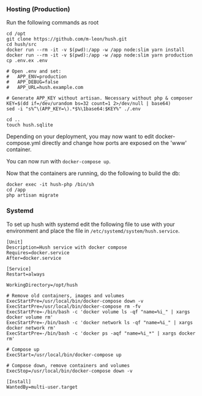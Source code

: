 ### Hosting (Production)

Run the following commands as root
```
cd /opt
git clone https://github.com/m-leon/hush.git
cd hush/src
docker run --rm -it -v $(pwd):/app -w /app node:slim yarn install
docker run --rm -it -v $(pwd):/app -w /app node:slim yarn production
cp .env.ex .env

# Open .env and set:
#   APP_ENV=production
#   APP_DEBUG=false
#   APP_URL=hush.example.com

# Generate APP_KEY without artisan. Necessary without php & composer
KEY=$(dd if=/dev/urandom bs=32 count=1 2>/dev/null | base64)
sed -i "s%^\(APP_KEY=\).*$%\1base64:$KEY%" ./.env

cd ..
touch hush.sqlite
```

Depending on your deployment, you may now want to edit docker-compose.yml directly and change how ports are exposed on the 'www' container.

You can now run with `docker-compose up`.

Now that the containers are running, do the following to build the db:
```
docker exec -it hush-php /bin/sh
cd /app
php artisan migrate
```

### Systemd
To set up hush with systemd edit the following file to use with your environment and place the file in `/etc/systemd/system/hush.service`.
```
[Unit]
Description=Hush service with docker compose
Requires=docker.service
After=docker.service

[Service]
Restart=always

WorkingDirectory=/opt/hush

# Remove old containers, images and volumes
ExecStartPre=/usr/local/bin/docker-compose down -v
ExecStartPre=/usr/local/bin/docker-compose rm -fv
ExecStartPre=-/bin/bash -c 'docker volume ls -qf "name=%i_" | xargs docker volume rm'
ExecStartPre=-/bin/bash -c 'docker network ls -qf "name=%i_" | xargs docker network rm'
ExecStartPre=-/bin/bash -c 'docker ps -aqf "name=%i_*" | xargs docker rm'

# Compose up
ExecStart=/usr/local/bin/docker-compose up

# Compose down, remove containers and volumes
ExecStop=/usr/local/bin/docker-compose down -v

[Install]
WantedBy=multi-user.target
```
